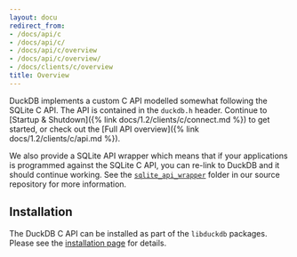 ```yaml
---
layout: docu
redirect_from:
- /docs/api/c
- /docs/api/c/
- /docs/api/c/overview
- /docs/api/c/overview/
- /docs/clients/c/overview
title: Overview
---
```


DuckDB implements a custom C API modelled somewhat following the SQLite C API. The API is contained in the `duckdb.h` header. Continue to [Startup & Shutdown]({% link docs/1.2/clients/c/connect.md %}) to get started, or check out the [Full API overview]({% link docs/1.2/clients/c/api.md %}).

We also provide a SQLite API wrapper which means that if your applications is programmed against the SQLite C API, you can re-link to DuckDB and it should continue working. See the [`sqlite_api_wrapper`](https://github.com/duckdb/duckdb/tree/main/tools/sqlite3_api_wrapper) folder in our source repository for more information.

## Installation

The DuckDB C API can be installed as part of the `libduckdb` packages. Please see the [installation page](../../installation?environment=cplusplus) for details.

